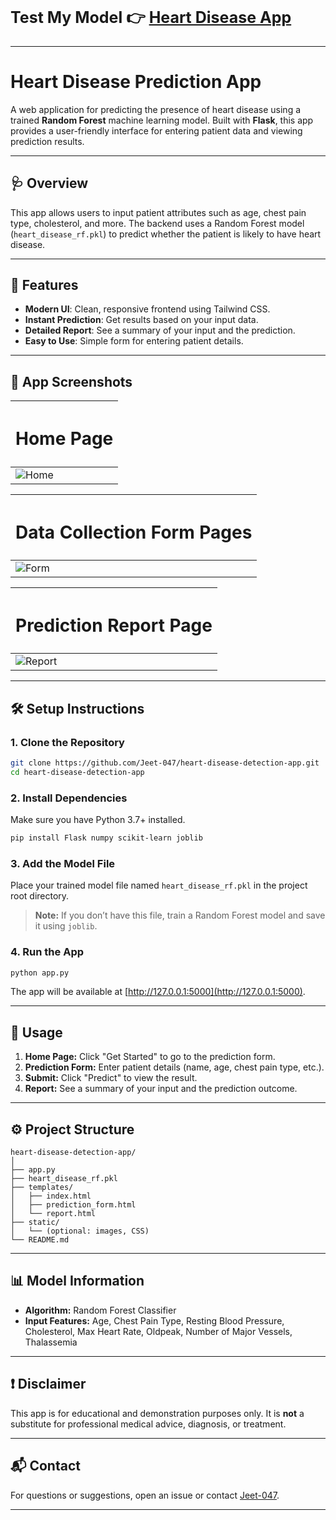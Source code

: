 <p>
  <h2 style="font-size:25px;">Test My Model 👉
   <a href="https://heart-disease-detection-jeet.onrender.com" target="_blank">
       Heart Disease App
   </a></h2>
</p>

---

# Heart Disease Prediction App

A web application for predicting the presence of heart disease using a trained **Random Forest** machine learning model. Built with **Flask**, this app provides a user-friendly interface for entering patient data and viewing prediction results.

---

## 🩺 Overview

This app allows users to input patient attributes such as age, chest pain type, cholesterol, and more. The backend uses a Random Forest model (`heart_disease_rf.pkl`) to predict whether the patient is likely to have heart disease.

---

## 🚀 Features

- **Modern UI**: Clean, responsive frontend using Tailwind CSS.
- **Instant Prediction**: Get results based on your input data.
- **Detailed Report**: See a summary of your input and the prediction.
- **Easy to Use**: Simple form for entering patient details.

---

## 📸 App Screenshots

| <h2 style="font-size:28px;">Home Page</h2> |
|-----------|
| ![Home](static/images/home_img.png) |

| <h2 style="font-size:28px;">Data Collection Form Pages</h2> |
|----------------|
| ![Form](static/images/forms_img.png) |

| <h2 style="font-size:28px;">Prediction Report Page</h2> |
|------------------|
| ![Report](static/images/report_img.png) |

---

## 🛠️ Setup Instructions

### 1. Clone the Repository

```bash
git clone https://github.com/Jeet-047/heart-disease-detection-app.git
cd heart-disease-detection-app
```

### 2. Install Dependencies

Make sure you have Python 3.7+ installed.

```bash
pip install Flask numpy scikit-learn joblib
```

### 3. Add the Model File

Place your trained model file named `heart_disease_rf.pkl` in the project root directory.

> **Note:** If you don’t have this file, train a Random Forest model and save it using `joblib`.

### 4. Run the App

```bash
python app.py
```

The app will be available at [http://127.0.0.1:5000](http://127.0.0.1:5000).

---

## 📝 Usage

1. **Home Page:** Click "Get Started" to go to the prediction form.
2. **Prediction Form:** Enter patient details (name, age, chest pain type, etc.).
3. **Submit:** Click "Predict" to view the result.
4. **Report:** See a summary of your input and the prediction outcome.

---

## ⚙️ Project Structure

```
heart-disease-detection-app/
│
├── app.py
├── heart_disease_rf.pkl
├── templates/
│   ├── index.html
│   ├── prediction_form.html
│   └── report.html
├── static/
│   └── (optional: images, CSS)
└── README.md
```

---

## 📊 Model Information

- **Algorithm:** Random Forest Classifier
- **Input Features:** Age, Chest Pain Type, Resting Blood Pressure, Cholesterol, Max Heart Rate, Oldpeak, Number of Major Vessels, Thalassemia

---

## ❗ Disclaimer

This app is for educational and demonstration purposes only. It is **not** a substitute for professional medical advice, diagnosis, or treatment.

---

## 📬 Contact

For questions or suggestions, open an issue or contact [Jeet-047](https://github.com/Jeet-047).

---
